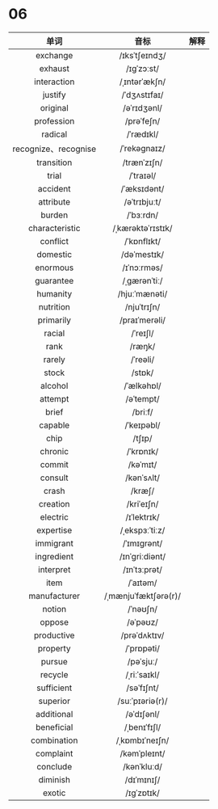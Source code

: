 # 06

|         单词         |         音标         | 解释 |
| :------------------: | :------------------: | :--: |
|       exchange       |    /ɪksˈtʃeɪndʒ/     |      |
|       exhaust        |      /ɪɡˈzɔːst/      |      |
|     interaction      |    /ˌɪntərˈækʃn/     |      |
|       justify        |     /ˈdʒʌstɪfaɪ/     |      |
|       original       |     /əˈrɪdʒənl/      |      |
|      profession      |      /prəˈfeʃn/      |      |
|       radical        |      /ˈrædɪkl/       |      |
| recognize、recognise |     /ˈrekəɡnaɪz/     |      |
|      transition      |     /trænˈzɪʃn/      |      |
|        trial         |      /ˈtraɪəl/       |      |
|       accident       |     /ˈæksɪdənt/      |      |
|      attribute       |     /əˈtrɪbjuːt/     |      |
|        burden        |      /ˈbɜːrdn/       |      |
|    characteristic    |  /ˌkærəktəˈrɪstɪk/   |      |
|       conflict       |     /ˈkɒnflɪkt/      |      |
|       domestic       |     /dəˈmestɪk/      |      |
|       enormous       |     /ɪˈnɔːrməs/      |      |
|      guarantee       |     /ˌɡærənˈtiː/     |      |
|       humanity       |    /hjuːˈmænəti/     |      |
|      nutrition       |     /njuˈtrɪʃn/      |      |
|      primarily       |    /praɪˈmerəli/     |      |
|        racial        |       /ˈreɪʃl/       |      |
|         rank         |        /ræŋk/        |      |
|        rarely        |       /ˈreəli/       |      |
|        stock         |        /stɒk/        |      |
|       alcohol        |      /ˈælkəhɒl/      |      |
|       attempt        |      /əˈtempt/       |      |
|        brief         |       /briːf/        |      |
|       capable        |      /ˈkeɪpəbl/      |      |
|         chip         |        /tʃɪp/        |      |
|       chronic        |      /ˈkrɒnɪk/       |      |
|        commit        |       /kəˈmɪt/       |      |
|       consult        |      /kənˈsʌlt/      |      |
|        crash         |        /kræʃ/        |      |
|       creation       |      /kriˈeɪʃn/      |      |
|       electric       |     /ɪˈlektrɪk/      |      |
|      expertise       |    /ˌekspɜːˈtiːz/    |      |
|      immigrant       |     /ˈɪmɪɡrənt/      |      |
|      ingredient      |    /ɪnˈɡriːdiənt/    |      |
|      interpret       |     /ɪnˈtɜːprət/     |      |
|         item         |       /ˈaɪtəm/       |      |
|     manufacturer     | /ˌmænjuˈfæktʃərə(r)/ |      |
|        notion        |       /ˈnəʊʃn/       |      |
|        oppose        |       /əˈpəʊz/       |      |
|      productive      |     /prəˈdʌktɪv/     |      |
|       property       |      /ˈprɒpəti/      |      |
|        pursue        |      /pəˈsjuː/       |      |
|       recycle        |     /ˌriːˈsaɪkl/     |      |
|      sufficient      |      /səˈfɪʃnt/      |      |
|       superior       |   /suːˈpɪəriə(r)/    |      |
|      additional      |      /əˈdɪʃənl/      |      |
|      beneficial      |     /ˌbenɪˈfɪʃl/     |      |
|     combination      |    /ˌkɒmbɪˈneɪʃn/    |      |
|      complaint       |     /kəmˈpleɪnt/     |      |
|       conclude       |     /kənˈkluːd/      |      |
|       diminish       |      /dɪˈmɪnɪʃ/      |      |
|        exotic        |      /ɪɡˈzɒtɪk/      |      |
